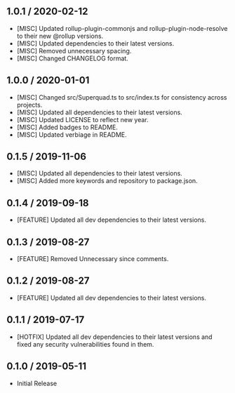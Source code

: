 ## 1.0.1 / 2020-02-12
- [MISC] Updated rollup-plugin-commonjs and rollup-plugin-node-resolve to their new @rollup versions.
- [MISC] Updated dependencies to their latest versions.
- [MISC] Removed unnecessary spacing.
- [MISC] Changed CHANGELOG format.

## 1.0.0 / 2020-01-01
- [MISC] Changed src/Superquad.ts to src/index.ts for consistency across projects.
- [MISC] Updated all dependencies to their latest versions.
- [MISC] Updated LICENSE to reflect new year.
- [MISC] Added badges to README.
- [MISC] Updated verbiage in README.

## 0.1.5 / 2019-11-06
- [MISC] Updated all dependencies to their latest versions.
- [MISC] Added more keywords and repository to package.json.

## 0.1.4 / 2019-09-18
- [FEATURE] Updated all dev dependencies to their latest versions.

## 0.1.3 / 2019-08-27
- [FEATURE] Removed Unnecessary since comments.

## 0.1.2 / 2019-08-27
- [FEATURE] Updated all dev dependencies to their latest versions.

## 0.1.1 / 2019-07-17
- [HOTFIX] Updated all dev dependencies to their latest versions and fixed any security vulnerabilities found in them.

## 0.1.0 / 2019-05-11
- Initial Release